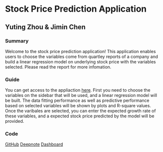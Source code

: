 # Stock Price Prediction Application
## Yuting Zhou & Jimin Chen
### Summary
Welcome to the stock price prediction application! This application enables users to choose the variables come from quartley reports of a company and build a linear regression model on underlying stock price with the variables selected. Please read the report for more infomation.

### Guide
You can get access to the appliaction [here](http://). First you need to choose the variables on the sidebar that will be used, and a linear regression model will be built. The data fitting performance as well as predictive performance based on selected variables will be shown by plots and R-square values. Once the varibales are selected, you can enter the expected growth rate of these variables, and a expected stock price predicted by the model will be provided.

### Code
[GitHub](http://github.com)
[Deepnote](https://deepnote.com/project/ee8973d7-c756-4699-9f51-e0317e4b99cc)
[Dashboard](https://stock-price-prediction-app.herokuapp.com/)